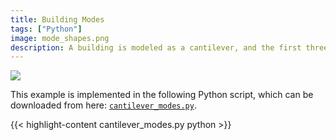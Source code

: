 ```yaml
---
title: Building Modes
tags: ["Python"]
image: mode_shapes.png
description: A building is modeled as a cantilever, and the first three mode shapes are plotted.
---
```



![](mode_shapes.png)

This example is implemented in the following Python script, which
can be downloaded from here: [`cantilever_modes.py`](cantilever_modes.py).


{{< highlight-content cantilever_modes.py python >}}


